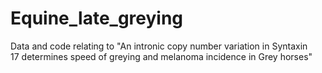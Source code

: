 # Equine_late_greying
Data and code relating to "An intronic copy number variation in Syntaxin 17 determines speed of greying and melanoma incidence in Grey horses"
